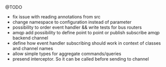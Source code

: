 @TODO 

- fix issue with reading annotations from src
- change namespace to configuration instead of parameter
- possibility to order event handler && write tests for bus routers
- amqp add possibility to define point to point or publish subscribe amqp backend channel
- define how event handler subscribing should work in context of classes and channel names
- allow simple types for aggregate commands/queries
- presend interceptor. So it can be called before sending to channel